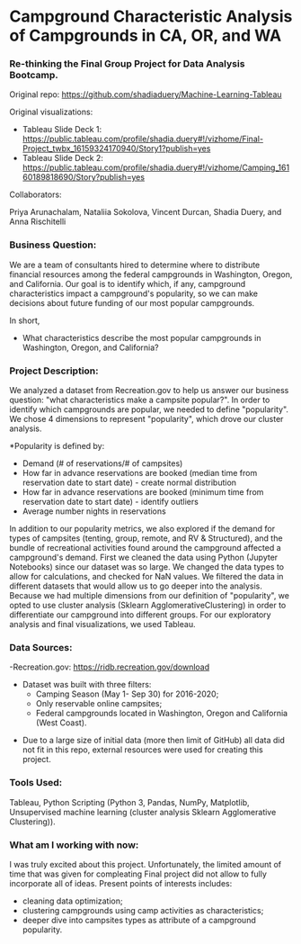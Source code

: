 
# Campground Characteristic Analysis of Campgrounds in CA, OR, and WA

###  Re-thinking the Final Group Project for Data Analysis Bootcamp.

Original repo: https://github.com/shadiaduery/Machine-Learning-Tableau

Original visualizations:
- Tableau Slide Deck 1: https://public.tableau.com/profile/shadia.duery#!/vizhome/Final-Project_twbx_16159324170940/Story1?publish=yes
- Tableau Slide Deck 2: https://public.tableau.com/profile/shadia.duery#!/vizhome/Camping_16160189818690/Story?publish=yes

Collaborators: 

Priya Arunachalam, Nataliia Sokolova, Vincent Durcan, Shadia Duery, and Anna Rischitelli

### Business Question:

We are a team of consultants hired to determine where to distribute financial resources among the federal campgrounds in Washington, Oregon, and California. Our goal is to identify which, if any, campground characteristics impact a campground's popularity, so we can make decisions about future funding of our most popular campgrounds.

In short,
- What characteristics describe the most popular campgrounds in Washington, Oregon, and California?

### Project Description:

We analyzed a dataset from Recreation.gov to help us answer our business question: "what characteristics make a campsite popular?". In order to identify which campgrounds are popular, we needed to define "popularity". We chose 4 dimensions to represent "popularity", which drove our cluster analysis.

*Popularity is defined by:

- Demand (# of reservations/# of campsites)
- How far in advance reservations are booked (median time from reservation date to start date) - create normal distribution
- How far in advance reservations are booked (minimum time from reservation date to start date) - identify outliers
- Average number nights in reservations

In addition to our popularity metrics, we also explored if the demand for types of campsites (tenting, group, remote, and RV & Structured), and the bundle of recreational activities found around the campground affected a campground's demand. First we cleaned the data using Python (Jupyter Notebooks) since our dataset was so large. We changed the data types to allow for calculations, and checked for NaN values. We filtered the data in different datasets that would allow us to go deeper into the analysis. Because we had multiple dimensions from our definition of "popularity", we opted to use cluster analysis (Sklearn AgglomerativeClustering) in order to differentiate our campground into different groups. For our exploratory analysis and final visualizations, we used Tableau. 

### Data Sources:
-Recreation.gov: https://ridb.recreation.gov/download
- Dataset was built with three filters:
    - Camping Season (May 1- Sep 30) for 2016-2020;
    - Only reservable online campsites;
    - Federal campgrounds located in Washington, Oregon and California (West Coast).
* Due to a large size of initial data (more then limit of GitHub) all data did not fit in this repo, external resources were used for creating this project. 

### Tools Used:
Tableau, Python Scripting (Python 3, Pandas, NumPy, Matplotlib, Unsupervised machine learning (cluster analysis Sklearn Agglomerative Clustering)).

### What am I working with now:
I was truly excited about this project. Unfortunately, the limited amount of time that was given for compleating Final project did not allow to fully incorporate all of ideas. Present points of interests includes:
- cleaning data optimization;
- clustering campgrounds using camp activities as characteristics;
- deeper dive into campsites types as attribute of a campground popularity.
